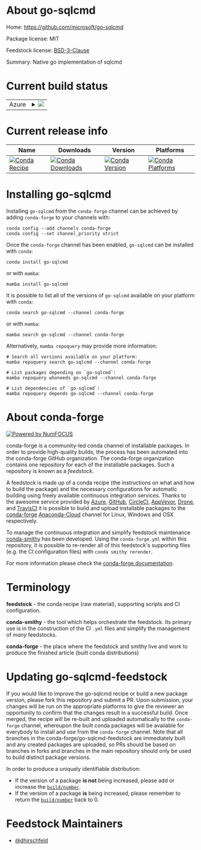 About go-sqlcmd
===============

Home: https://github.com/microsoft/go-sqlcmd

Package license: MIT

Feedstock license: [BSD-3-Clause](https://github.com/conda-forge/go-sqlcmd-feedstock/blob/main/LICENSE.txt)

Summary: Native go implementation of sqlcmd

Current build status
====================


<table>
    
  <tr>
    <td>Azure</td>
    <td>
      <details>
        <summary>
          <a href="https://dev.azure.com/conda-forge/feedstock-builds/_build/latest?definitionId=16253&branchName=main">
            <img src="https://dev.azure.com/conda-forge/feedstock-builds/_apis/build/status/go-sqlcmd-feedstock?branchName=main">
          </a>
        </summary>
        <table>
          <thead><tr><th>Variant</th><th>Status</th></tr></thead>
          <tbody><tr>
              <td>linux_64</td>
              <td>
                <a href="https://dev.azure.com/conda-forge/feedstock-builds/_build/latest?definitionId=16253&branchName=main">
                  <img src="https://dev.azure.com/conda-forge/feedstock-builds/_apis/build/status/go-sqlcmd-feedstock?branchName=main&jobName=linux&configuration=linux_64_" alt="variant">
                </a>
              </td>
            </tr><tr>
              <td>osx_64</td>
              <td>
                <a href="https://dev.azure.com/conda-forge/feedstock-builds/_build/latest?definitionId=16253&branchName=main">
                  <img src="https://dev.azure.com/conda-forge/feedstock-builds/_apis/build/status/go-sqlcmd-feedstock?branchName=main&jobName=osx&configuration=osx_64_" alt="variant">
                </a>
              </td>
            </tr><tr>
              <td>win_64</td>
              <td>
                <a href="https://dev.azure.com/conda-forge/feedstock-builds/_build/latest?definitionId=16253&branchName=main">
                  <img src="https://dev.azure.com/conda-forge/feedstock-builds/_apis/build/status/go-sqlcmd-feedstock?branchName=main&jobName=win&configuration=win_64_" alt="variant">
                </a>
              </td>
            </tr>
          </tbody>
        </table>
      </details>
    </td>
  </tr>
</table>

Current release info
====================

| Name | Downloads | Version | Platforms |
| --- | --- | --- | --- |
| [![Conda Recipe](https://img.shields.io/badge/recipe-go--sqlcmd-green.svg)](https://anaconda.org/conda-forge/go-sqlcmd) | [![Conda Downloads](https://img.shields.io/conda/dn/conda-forge/go-sqlcmd.svg)](https://anaconda.org/conda-forge/go-sqlcmd) | [![Conda Version](https://img.shields.io/conda/vn/conda-forge/go-sqlcmd.svg)](https://anaconda.org/conda-forge/go-sqlcmd) | [![Conda Platforms](https://img.shields.io/conda/pn/conda-forge/go-sqlcmd.svg)](https://anaconda.org/conda-forge/go-sqlcmd) |

Installing go-sqlcmd
====================

Installing `go-sqlcmd` from the `conda-forge` channel can be achieved by adding `conda-forge` to your channels with:

```
conda config --add channels conda-forge
conda config --set channel_priority strict
```

Once the `conda-forge` channel has been enabled, `go-sqlcmd` can be installed with `conda`:

```
conda install go-sqlcmd
```

or with `mamba`:

```
mamba install go-sqlcmd
```

It is possible to list all of the versions of `go-sqlcmd` available on your platform with `conda`:

```
conda search go-sqlcmd --channel conda-forge
```

or with `mamba`:

```
mamba search go-sqlcmd --channel conda-forge
```

Alternatively, `mamba repoquery` may provide more information:

```
# Search all versions available on your platform:
mamba repoquery search go-sqlcmd --channel conda-forge

# List packages depending on `go-sqlcmd`:
mamba repoquery whoneeds go-sqlcmd --channel conda-forge

# List dependencies of `go-sqlcmd`:
mamba repoquery depends go-sqlcmd --channel conda-forge
```


About conda-forge
=================

[![Powered by
NumFOCUS](https://img.shields.io/badge/powered%20by-NumFOCUS-orange.svg?style=flat&colorA=E1523D&colorB=007D8A)](https://numfocus.org)

conda-forge is a community-led conda channel of installable packages.
In order to provide high-quality builds, the process has been automated into the
conda-forge GitHub organization. The conda-forge organization contains one repository
for each of the installable packages. Such a repository is known as a *feedstock*.

A feedstock is made up of a conda recipe (the instructions on what and how to build
the package) and the necessary configurations for automatic building using freely
available continuous integration services. Thanks to the awesome service provided by
[Azure](https://azure.microsoft.com/en-us/services/devops/), [GitHub](https://github.com/),
[CircleCI](https://circleci.com/), [AppVeyor](https://www.appveyor.com/),
[Drone](https://cloud.drone.io/welcome), and [TravisCI](https://travis-ci.com/)
it is possible to build and upload installable packages to the
[conda-forge](https://anaconda.org/conda-forge) [Anaconda-Cloud](https://anaconda.org/)
channel for Linux, Windows and OSX respectively.

To manage the continuous integration and simplify feedstock maintenance
[conda-smithy](https://github.com/conda-forge/conda-smithy) has been developed.
Using the ``conda-forge.yml`` within this repository, it is possible to re-render all of
this feedstock's supporting files (e.g. the CI configuration files) with ``conda smithy rerender``.

For more information please check the [conda-forge documentation](https://conda-forge.org/docs/).

Terminology
===========

**feedstock** - the conda recipe (raw material), supporting scripts and CI configuration.

**conda-smithy** - the tool which helps orchestrate the feedstock.
                   Its primary use is in the construction of the CI ``.yml`` files
                   and simplify the management of *many* feedstocks.

**conda-forge** - the place where the feedstock and smithy live and work to
                  produce the finished article (built conda distributions)


Updating go-sqlcmd-feedstock
============================

If you would like to improve the go-sqlcmd recipe or build a new
package version, please fork this repository and submit a PR. Upon submission,
your changes will be run on the appropriate platforms to give the reviewer an
opportunity to confirm that the changes result in a successful build. Once
merged, the recipe will be re-built and uploaded automatically to the
`conda-forge` channel, whereupon the built conda packages will be available for
everybody to install and use from the `conda-forge` channel.
Note that all branches in the conda-forge/go-sqlcmd-feedstock are
immediately built and any created packages are uploaded, so PRs should be based
on branches in forks and branches in the main repository should only be used to
build distinct package versions.

In order to produce a uniquely identifiable distribution:
 * If the version of a package **is not** being increased, please add or increase
   the [``build/number``](https://docs.conda.io/projects/conda-build/en/latest/resources/define-metadata.html#build-number-and-string).
 * If the version of a package **is** being increased, please remember to return
   the [``build/number``](https://docs.conda.io/projects/conda-build/en/latest/resources/define-metadata.html#build-number-and-string)
   back to 0.

Feedstock Maintainers
=====================

* [@dhirschfeld](https://github.com/dhirschfeld/)

